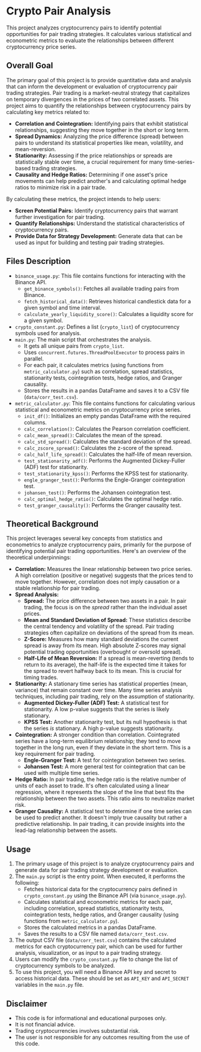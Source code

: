# Crypto Pair Analysis

This project analyzes cryptocurrency pairs to identify potential opportunities for pair trading strategies. It calculates various statistical and econometric metrics to evaluate the relationships between different cryptocurrency price series.

## Overall Goal

The primary goal of this project is to provide quantitative data and analysis that can inform the development or evaluation of cryptocurrency pair trading strategies. Pair trading is a market-neutral strategy that capitalizes on temporary divergences in the prices of two correlated assets. This project aims to quantify the relationships between cryptocurrency pairs by calculating key metrics related to:

* **Correlation and Cointegration:** Identifying pairs that exhibit statistical relationships, suggesting they move together in the short or long term.
* **Spread Dynamics:** Analyzing the price difference (spread) between pairs to understand its statistical properties like mean, volatility, and mean-reversion.
* **Stationarity:** Assessing if the price relationships or spreads are statistically stable over time, a crucial requirement for many time-series-based trading strategies.
* **Causality and Hedge Ratios:** Determining if one asset's price movements can help predict another's and calculating optimal hedge ratios to minimize risk in a pair trade.

By calculating these metrics, the project intends to help users:

* **Screen Potential Pairs:** Identify cryptocurrency pairs that warrant further investigation for pair trading.
* **Quantify Relationships:** Understand the statistical characteristics of cryptocurrency pairs.
* **Provide Data for Strategy Development:** Generate data that can be used as input for building and testing pair trading strategies.

## Files Description

* `binance_usage.py`: This file contains functions for interacting with the Binance API.
    * `get_binance_symbols()`: Fetches all available trading pairs from Binance.
    * `fetch_historical_data()`: Retrieves historical candlestick data for a given symbol and time interval.
    * `calculate_yearly_liquidity_score()`: Calculates a liquidity score for a given symbol.
* `crypto_constant.py`: Defines a list (`crypto_list`) of cryptocurrency symbols used for analysis.
* `main.py`: The main script that orchestrates the analysis.
    * It gets all unique pairs from `crypto_list`.
    * Uses `concurrent.futures.ThreadPoolExecutor` to process pairs in parallel.
    * For each pair, it calculates metrics (using functions from `metric_calculator.py`) such as correlation, spread statistics, stationarity tests, cointegration tests, hedge ratios, and Granger causality.
    * Stores the results in a pandas DataFrame and saves it to a CSV file (`data/corr_test.csv`).
* `metric_calculator.py`: This file contains functions for calculating various statistical and econometric metrics on cryptocurrency price series.
    * `init_df()`: Initializes an empty pandas DataFrame with the required columns.
    * `calc_correlation()`: Calculates the Pearson correlation coefficient.
    * `calc_mean_spread()`: Calculates the mean of the spread.
    * `calc_std_spread()`: Calculates the standard deviation of the spread.
    * `calc_zscore_spread()`: Calculates the z-score of the spread.
    * `calc_half_life_spread()`: Calculates the half-life of mean reversion.
    * `test_stationarity_adf()`: Performs the Augmented Dickey-Fuller (ADF) test for stationarity.
    * `test_stationarity_kpss()`: Performs the KPSS test for stationarity.
    * `engle_granger_test()`: Performs the Engle-Granger cointegration test.
    * `johansen_test()`: Performs the Johansen cointegration test.
    * `calc_optimal_hedge_ratio()`: Calculates the optimal hedge ratio.
    * `test_granger_causality()`: Performs the Granger causality test.

## Theoretical Background

This project leverages several key concepts from statistics and econometrics to analyze cryptocurrency pairs, primarily for the purpose of identifying potential pair trading opportunities. Here's an overview of the theoretical underpinnings:

* **Correlation:** Measures the linear relationship between two price series. A high correlation (positive or negative) suggests that the prices tend to move together. However, correlation does not imply causation or a stable relationship for pair trading.
* **Spread Analysis:**
    * **Spread:** The price difference between two assets in a pair. In pair trading, the focus is on the *spread* rather than the individual asset prices.
    * **Mean and Standard Deviation of Spread:** These statistics describe the central tendency and volatility of the spread. Pair trading strategies often capitalize on deviations of the spread from its mean.
    * **Z-Score:** Measures how many standard deviations the current spread is away from its mean. High absolute Z-scores may signal potential trading opportunities (overbought or oversold spread).
    * **Half-Life of Mean Reversion:** If a spread is mean-reverting (tends to return to its average), the half-life is the expected time it takes for the spread to revert halfway back to its mean. This is crucial for timing trades.
* **Stationarity:** A stationary time series has statistical properties (mean, variance) that remain constant over time. Many time series analysis techniques, including pair trading, rely on the assumption of stationarity.
    * **Augmented Dickey-Fuller (ADF) Test:** A statistical test for stationarity. A low p-value suggests that the series is likely stationary.
    * **KPSS Test:** Another stationarity test, but its null hypothesis is that the series *is* stationary. A high p-value suggests stationarity.
* **Cointegration:** A stronger condition than correlation. Cointegrated series have a long-term equilibrium relationship; they tend to move together in the long run, even if they deviate in the short term. This is a key requirement for pair trading.
    * **Engle-Granger Test:** A test for cointegration between two series.
    * **Johansen Test:** A more general test for cointegration that can be used with multiple time series.
* **Hedge Ratio:** In pair trading, the hedge ratio is the relative number of units of each asset to trade. It's often calculated using a linear regression, where it represents the slope of the line that best fits the relationship between the two assets. This ratio aims to neutralize market risk.
* **Granger Causality:** A statistical test to determine if one time series can be used to predict another. It doesn't imply true causality but rather a predictive relationship. In pair trading, it can provide insights into the lead-lag relationship between the assets.

## Usage

1.  The primary usage of this project is to analyze cryptocurrency pairs and generate data for pair trading strategy development or evaluation.
2.  The `main.py` script is the entry point. When executed, it performs the following:
    * Fetches historical data for the cryptocurrency pairs defined in `crypto_constant.py` using the Binance API (via `binance_usage.py`).
    * Calculates statistical and econometric metrics for each pair, including correlation, spread statistics, stationarity tests, cointegration tests, hedge ratios, and Granger causality (using functions from `metric_calculator.py`).
    * Stores the calculated metrics in a pandas DataFrame.
    * Saves the results to a CSV file named `data/corr_test.csv`.
3.  The output CSV file (`data/corr_test.csv`) contains the calculated metrics for each cryptocurrency pair, which can be used for further analysis, visualization, or as input to a pair trading strategy.
4.  Users can modify the `crypto_constant.py` file to change the list of cryptocurrency symbols to be analyzed.
5.  To use this project, you will need a Binance API key and secret to access historical data. These should be set as `API_KEY` and `API_SECRET` variables in the `main.py` file.

## Disclaimer

* This code is for informational and educational purposes only.
* It is not financial advice.
* Trading cryptocurrencies involves substantial risk.
* The user is not responsible for any outcomes resulting from the use of this code.
